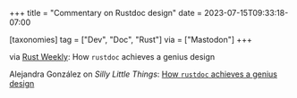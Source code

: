 +++
title = "Commentary on Rustdoc design"
date = 2023-07-15T09:33:18-07:00

[taxonomies]
tag = ["Dev", "Doc", "Rust"]
via = ["Mastodon"]
+++

via [Rust Weekly](https://mastodon.social/@rust_discussions/110718875561946236): How `rustdoc` achieves a genius design

<!-- more -->

Alejandra González on _Silly Little Things_: [How `rustdoc` achieves a genius design](https://blog.goose.love/posts/rustdoc/)
